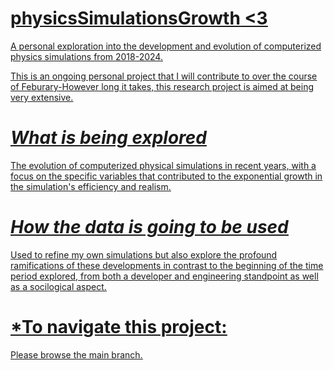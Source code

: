 # <u>physicsSimulationsGrowth<u>    <3
A personal exploration into the development and evolution of computerized physics simulations from 2018-2024. 


This is an ongoing personal project that I will contribute to over the course of Feburary-However long it takes, this research project is aimed at being very extensive. 


# *What is being explored*

The evolution of computerized physical simulations in recent years, with a focus on the specific variables that contributed to the exponential growth in the simulation's efficiency and realism. 


# *How the data is going to be used*

Used to refine my own simulations but also explore the profound ramifications of these developments in contrast to the beginning of the time period explored, from both a developer and engineering standpoint as well as a socilogical aspect. 


# *To navigate this project:

Please browse the main branch. 

















<!-- Google tag (gtag.js) 
<script async src="https://www.googletagmanager.com/gtag/js?id=G-H70PK1Y0W5"></script>
<script>
  window.dataLayer = window.dataLayer || [];
  function gtag(){dataLayer.push(arguments);}
  gtag('js', new Date());

  gtag('config', 'G-H70PK1Y0W5');
</script>

 -->
